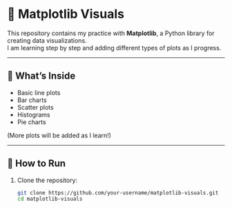 # 🎨 Matplotlib Visuals

This repository contains my practice with **Matplotlib**, a Python library for creating data visualizations.  
I am learning step by step and adding different types of plots as I progress.  

---

## 📌 What’s Inside
- Basic line plots  
- Bar charts  
- Scatter plots  
- Histograms  
- Pie charts  

(More plots will be added as I learn!)

---

## 🚀 How to Run
1. Clone the repository:
   ```bash
   git clone https://github.com/your-username/matplotlib-visuals.git
   cd matplotlib-visuals
